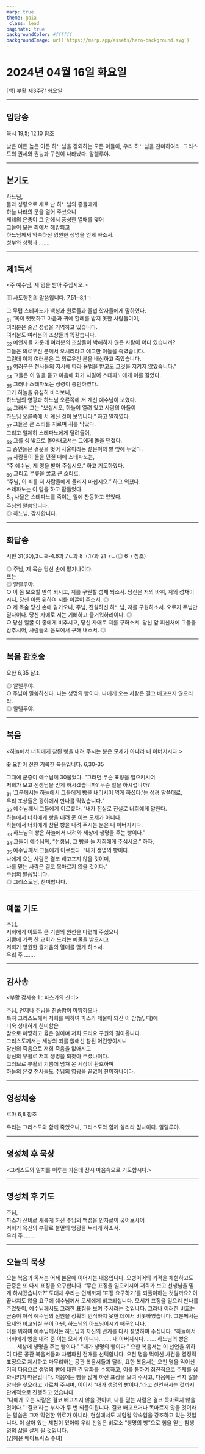 ```yaml
---
marp: true
theme: gaia
_class: lead
paginate: true
backgroundColor: #ffffff
backgroundImage: url('https://marp.app/assets/hero-background.svg')
---
```


# 2024년 04월 16일 화요일

[백] 부활 제3주간 화요일  




---

## 입당송

묵시 19,5; 12,10 참조

낮은 이든 높은 이든 하느님을 경외하는 모든 이들아, 우리 하느님을 찬미하여라. 그리스도의 권세와 권능과 구원이 나타났다. 알렐루야.  
  


---

## 본기도

하느님,  
물과 성령으로 새로 난 하느님의 종들에게  
하늘 나라의 문을 열어 주셨으니  
세례의 은총이 그 안에서 풍성한 열매를 맺어  
그들이 모든 죄에서 해방되고  
하느님께서 약속하신 영원한 생명을 얻게 하소서.  
성부와 성령과 …….  
  


---

## 제1독서

<주 예수님, 제 영을 받아 주십시오.>

▥ 사도행전의 말씀입니다. 7,51─8,1ㄱ

그 무렵 스테파노가 백성과 원로들과 율법 학자들에게 말하였다.  
<sub>51</sub> “목이 뻣뻣하고 마음과 귀에 할례를 받지 못한 사람들이여,  
여러분은 줄곧 성령을 거역하고 있습니다.  
여러분도 여러분의 조상들과 똑같습니다.  
<sub>52</sub> 예언자들 가운데 여러분의 조상들이 박해하지 않은 사람이 어디 있습니까?  
그들은 의로우신 분께서 오시리라고 예고한 이들을 죽였습니다.  
그런데 이제 여러분은 그 의로우신 분을 배신하고 죽였습니다.  
<sub>53</sub> 여러분은 천사들의 지시에 따라 율법을 받고도 그것을 지키지 않았습니다.”  
<sub>54</sub> 그들은 이 말을 듣고 마음에 화가 치밀어 스테파노에게 이를 갈았다.  
<sub>55</sub> 그러나 스테파노는 성령이 충만하였다.  
그가 하늘을 유심히 바라보니,  
하느님의 영광과 하느님 오른쪽에 서 계신 예수님이 보였다.  
<sub>56</sub> 그래서 그는 “보십시오, 하늘이 열려 있고 사람의 아들이  
하느님 오른쪽에 서 계신 것이 보입니다.” 하고 말하였다.  
<sub>57</sub> 그들은 큰 소리를 지르며 귀를 막았다.  
그리고 일제히 스테파노에게 달려들어,  
<sub>58</sub> 그를 성 밖으로 몰아내고서는 그에게 돌을 던졌다.  
그 증인들은 겉옷을 벗어 사울이라는 젊은이의 발 앞에 두었다.  
<sub>59</sub> 사람들이 돌을 던질 때에 스테파노는,  
“주 예수님, 제 영을 받아 주십시오.” 하고 기도하였다.  
<sub>60</sub> 그리고 무릎을 꿇고 큰 소리로,  
“주님, 이 죄를 저 사람들에게 돌리지 마십시오.” 하고 외쳤다.  
스테파노는 이 말을 하고 잠들었다.  
8,<sub>1</sub> 사울은 스테파노를 죽이는 일에 찬동하고 있었다.  
주님의 말씀입니다.  
◎ 하느님, 감사합니다.  
  


---

## 화답송

시편 31(30),3ㄷㄹ-4.6과 7ㄴ과 8ㄱ.17과 21ㄱㄴ(◎ 6ㄱ 참조)

◎ 주님, 제 목숨 당신 손에 맡기나이다.  
또는  
◎ 알렐루야.  
○ 이 몸 보호할 반석 되시고, 저를 구원할 성채 되소서. 당신은 저의 바위, 저의 성채이시니, 당신 이름 위하여 저를 이끌어 주소서. ◎  
○ 제 목숨 당신 손에 맡기오니, 주님, 진실하신 하느님, 저를 구원하소서. 오로지 주님만 믿나이다. 당신 자애로 저는 기뻐하고 즐거워하리이다. ◎  
○ 당신 얼굴 이 종에게 비추시고, 당신 자애로 저를 구하소서. 당신 앞 피신처에 그들을 감추시어, 사람들의 음모에서 구해 내소서. ◎  
  


---

## 복음 환호송

요한 6,35 참조

◎ 알렐루야.  
○ 주님이 말씀하신다. 나는 생명의 빵이다. 나에게 오는 사람은 결코 배고프지 않으리라.  
◎ 알렐루야.  
  


---

## 복음

<하늘에서 너희에게 참된 빵을 내려 주시는 분은 모세가 아니라 내 아버지시다.>

✠ 요한이 전한 거룩한 복음입니다. 6,30-35

그때에 군중이 예수님께 30물었다. “그러면 무슨 표징을 일으키시어  
저희가 보고 선생님을 믿게 하시겠습니까? 무슨 일을 하시렵니까?  
<sub>31</sub> ‘그분께서는 하늘에서 그들에게 빵을 내리시어 먹게 하셨다.’는 성경 말씀대로,  
우리 조상들은 광야에서 만나를 먹었습니다.”  
<sub>32</sub> 예수님께서 그들에게 이르셨다. “내가 진실로 진실로 너희에게 말한다.  
하늘에서 너희에게 빵을 내려 준 이는 모세가 아니다.  
하늘에서 너희에게 참된 빵을 내려 주시는 분은 내 아버지시다.  
<sub>33</sub> 하느님의 빵은 하늘에서 내려와 세상에 생명을 주는 빵이다.”  
<sub>34</sub> 그들이 예수님께, “선생님, 그 빵을 늘 저희에게 주십시오.” 하자,  
<sub>35</sub> 예수님께서 그들에게 이르셨다. “내가 생명의 빵이다.  
나에게 오는 사람은 결코 배고프지 않을 것이며,  
나를 믿는 사람은 결코 목마르지 않을 것이다.”  
주님의 말씀입니다.  
◎ 그리스도님, 찬미합니다.  
  


---

## 예물 기도

주님,  
저희에게 이토록 큰 기쁨의 원천을 마련해 주셨으니  
기쁨에 가득 찬 교회가 드리는 예물을 받으시고  
저희가 영원한 즐거움의 열매를 맺게 하소서.  
우리 주 …….  
  


---

## 감사송

<부활 감사송 1 : 파스카의 신비>

주님, 언제나 주님을 찬송함이 마땅하오나  
특히 그리스도께서 저희를 위하여 파스카 제물이 되신 이 밤(날, 때)에  
더욱 성대하게 찬미함은  
참으로 마땅하고 옳은 일이며 저희 도리요 구원의 길이옵니다.  
그리스도께서는 세상의 죄를 없애신 참된 어린양이시니  
당신의 죽음으로 저희 죽음을 없애시고  
당신의 부활로 저희 생명을 되찾아 주셨나이다.  
그러므로 부활의 기쁨에 넘쳐 온 세상이 환호하며  
하늘의 온갖 천사들도 주님의 영광을 끝없이 찬미하나이다.  
  


---

## 영성체송

로마 6,8 참조

우리는 그리스도와 함께 죽었으니, 그리스도와 함께 살리라 믿나이다. 알렐루야.  
  


---

## 영성체 후 묵상

<그리스도와 일치를 이루는 가운데 잠시 마음속으로 기도합시다.>  


---

## 영성체 후 기도

주님,  
파스카 신비로 새롭게 하신 주님의 백성을 인자로이 굽어보시어  
저희가 육신의 부활로 불멸의 영광을 누리게 하소서.  
우리 주 …….  
  


---

## 오늘의 묵상

오늘 복음과 독서는 어제 본문에 이어지는 내용입니다. 오병이어의 기적을 체험하고도 군중은 또 다시 표징을 요구합니다. “무슨 표징을 일으키시어 저희가 보고 선생님을 믿게 하시겠습니까?” 도대체 우리는 언제까지 ‘표징 요구하기’를 되풀이하는 것일까요? 이 끝나지도 않을 요구에 예수님께서 모세에게 비교되십니다. 모세가 표징을 일으켜 만나를 주었듯이, 예수님께서도 그러한 표징을 보여 주시라는 것입니다. 그러나 이러한 비교는 군중이 아직 예수님의 신원을 정확히 인식하지 못한 데에서 비롯하였습니다. 그분께서는 모세와 비교되실 분이 아닌, 하느님의 아드님이시기 때문입니다.  
이를 위하여 예수님께서는 하느님과 자신의 관계를 다시 설명하여 주십니다. “하늘에서 너희에게 빵을 내려 준 이는 모세가 아니다. …… 내 아버지시다. …… 하느님의 빵은 …… 세상에 생명을 주는 빵이다.” “내가 생명의 빵이다.” 요한 복음서는 이 선언을 위하여 다른 공관 복음서들과 차별화된 전개를 선택합니다. 오천 명을 먹이신 사건을 결정적 표징으로 제시하고 마무리하는 공관 복음서들과 달리, 요한 복음서는 오천 명을 먹이신 기적 다음으로 생명의 빵에 대한 긴 담화를 수록하고, 이를 통하여 점진적으로 주제를 심화시키기 때문입니다. 처음에는 빵을 많게 하신 표징을 보여 주시고, 다음에는 썩지 않을 양식을 찾으라고 가르쳐 주시며, 이어서 “내가 생명의 빵이다.”라고 선언하시는 것까지 단계적으로 진행하고 있습니다.  
“나에게 오는 사람은 결코 배고프지 않을 것이며, 나를 믿는 사람은 결코 목마르지 않을 것이다.” ‘결코’라는 부사가 두 번 되풀이됩니다. 결코 배고프거나 목마르지 않을 것이라는 말씀은 그저 막연한 위로가 아니라, 현실에서도 체험될 약속임을 강조하고 있는 것입니다. 이 살아 있는 체험이 있어야 우리 신앙은 비로소 “생명의 빵”으로 힘을 얻는 참생명의 삶을 살게 될 것입니다.  
(김혜윤 베아트릭스 수녀)  


---